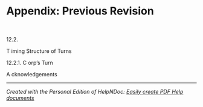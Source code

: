 # Appendix: Previous Revision

&nbsp;

&#49;2.2.

T iming Structure of Turns

&#49;2.2.1. C orp’s Turn

A cknowledgements


***
_Created with the Personal Edition of HelpNDoc: [Easily create PDF Help documents](<https://www.helpndoc.com/feature-tour>)_
